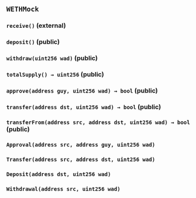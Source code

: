 ## `WETHMock`

### `receive()` (external)

### `deposit()` (public)

### `withdraw(uint256 wad)` (public)

### `totalSupply() → uint256` (public)

### `approve(address guy, uint256 wad) → bool` (public)

### `transfer(address dst, uint256 wad) → bool` (public)

### `transferFrom(address src, address dst, uint256 wad) → bool` (public)

### `Approval(address src, address guy, uint256 wad)`

### `Transfer(address src, address dst, uint256 wad)`

### `Deposit(address dst, uint256 wad)`

### `Withdrawal(address src, uint256 wad)`
